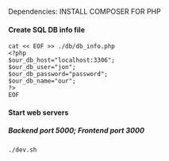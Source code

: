 Dependencies:
INSTALL COMPOSER FOR PHP

#### Create SQL DB info file
```
cat << EOF >> ./db/db_info.php
<?php
$our_db_host="localhost:3306";
$our_db_user="jon";
$our_db_password="password";
$our_db_name="our";
?>
EOF
```

#### Start web servers 
##### Backend port 5000; Frontend port 3000 

```
./dev.sh

```